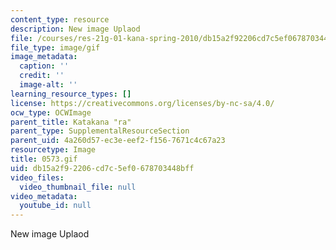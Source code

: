 ```yaml
---
content_type: resource
description: New image Uplaod
file: /courses/res-21g-01-kana-spring-2010/db15a2f92206cd7c5ef0678703448bff_0573.gif
file_type: image/gif
image_metadata:
  caption: ''
  credit: ''
  image-alt: ''
learning_resource_types: []
license: https://creativecommons.org/licenses/by-nc-sa/4.0/
ocw_type: OCWImage
parent_title: Katakana "ra"
parent_type: SupplementalResourceSection
parent_uid: 4a260d57-ec3e-eef2-f156-7671c4c67a23
resourcetype: Image
title: 0573.gif
uid: db15a2f9-2206-cd7c-5ef0-678703448bff
video_files:
  video_thumbnail_file: null
video_metadata:
  youtube_id: null
---
```

New image Uplaod
